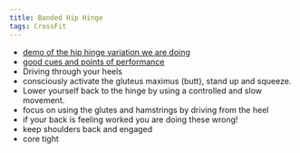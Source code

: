 ```yaml
---
title: Banded Hip Hinge
tags: CrossFit
---
```


- [demo of the hip hinge variation we are doing](https://www.youtube.com/watch?app=desktop&v=-2AGIruhpsM&ab_channel=TheBarbellPhysio)
- [good cues and points of performance](http://fullscalefit.com/new/product/banded-hip-hinge/)
- Driving through your heels
- consciously activate the gluteus maximus (butt), stand up and squeeze.
- Lower yourself back to the hinge by using a controlled and slow movement.
- focus on using the glutes and hamstrings by driving from the heel
- if your back is feeling worked you are doing these wrong!
- keep shoulders back and engaged
- core tight